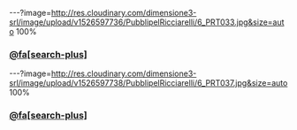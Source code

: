 ---?image=http://res.cloudinary.com/dimensione3-srl/image/upload/v1526597736/PubblipelRicciarelli/6_PRT033.jpg&size=auto 100%
### [@fa[search-plus]](http://res.cloudinary.com/dimensione3-srl/image/upload/v1526597736/PubblipelRicciarelli/6_PRT033.jpg)
---?image=http://res.cloudinary.com/dimensione3-srl/image/upload/v1526597738/PubblipelRicciarelli/6_PRT037.jpg&size=auto 100%
### [@fa[search-plus]](http://res.cloudinary.com/dimensione3-srl/image/upload/v1526597738/PubblipelRicciarelli/6_PRT037.jpg)
